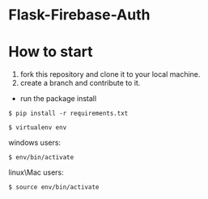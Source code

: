 # Flask-Firebase-Auth


# How to start

1. fork this repository and clone it to your local machine.
2. create a branch and contribute to it.
- run the package install

```
$ pip install -r requirements.txt
```

```
$ virtualenv env 
```
windows users:
```
$ env/bin/activate  
```

linux\Mac users:

```
$ source env/bin/activate
```

